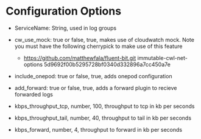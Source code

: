 # Configuration Options
- ServiceName: String, used in log groups
- cw_use_mock: true or false, true, makes use of cloudwatch mock. Note you must have the following cherrypick to make use of this feature
    - https://github.com/matthewfala/fluent-bit.git immutable-cwl-net-options 5d9692f00b5295728bf0340d332896a7cc450a7e
- include_onepod: true or false, true, adds onepod configuration
- add_forward: true or false, true, adds a forward plugin to recieve forwarded logs

- kbps_throughput_tcp, number, 100, throughput to tcp in kb per seconds
- kbps_throughput_tail, number, 40, throughput to tail in kb per seconds
- kbps_forward, number, 4, throughput to forward in kb per seconds

